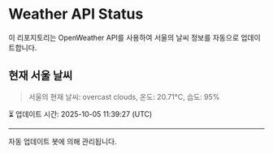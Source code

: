 
# Weather API Status

이 리포지토리는 OpenWeather API를 사용하여 서울의 날씨 정보를 자동으로 업데이트합니다.

## 현재 서울 날씨
> 서울의 현재 날씨: overcast clouds, 온도: 20.71°C, 습도: 95%

⏳ 업데이트 시간: 2025-10-05 11:39:27 (UTC)

---
자동 업데이트 봇에 의해 관리됩니다.
